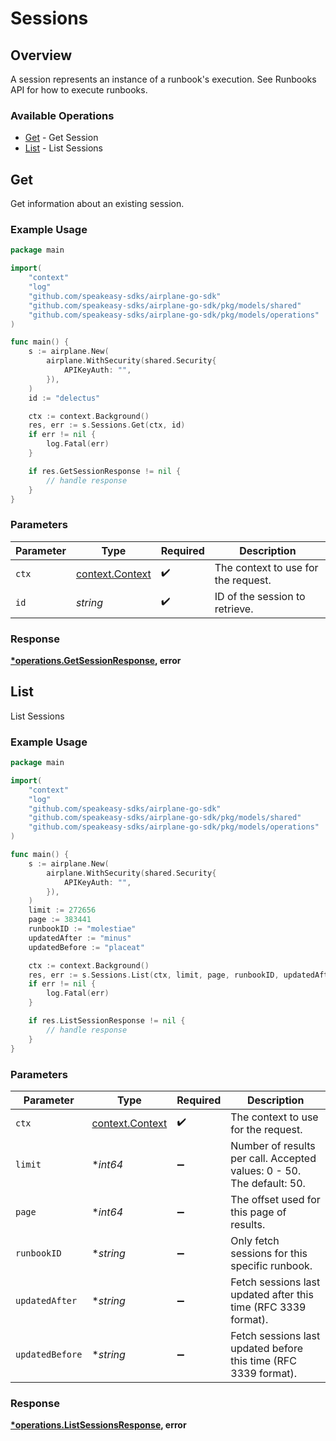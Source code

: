 # Sessions

## Overview

A session represents an instance of a runbook's execution. See Runbooks API for how to execute runbooks.

### Available Operations

* [Get](#get) - Get Session
* [List](#list) - List Sessions

## Get

Get information about an existing session.

### Example Usage

```go
package main

import(
	"context"
	"log"
	"github.com/speakeasy-sdks/airplane-go-sdk"
	"github.com/speakeasy-sdks/airplane-go-sdk/pkg/models/shared"
	"github.com/speakeasy-sdks/airplane-go-sdk/pkg/models/operations"
)

func main() {
    s := airplane.New(
        airplane.WithSecurity(shared.Security{
            APIKeyAuth: "",
        }),
    )
    id := "delectus"

    ctx := context.Background()
    res, err := s.Sessions.Get(ctx, id)
    if err != nil {
        log.Fatal(err)
    }

    if res.GetSessionResponse != nil {
        // handle response
    }
}
```

### Parameters

| Parameter                                             | Type                                                  | Required                                              | Description                                           |
| ----------------------------------------------------- | ----------------------------------------------------- | ----------------------------------------------------- | ----------------------------------------------------- |
| `ctx`                                                 | [context.Context](https://pkg.go.dev/context#Context) | :heavy_check_mark:                                    | The context to use for the request.                   |
| `id`                                                  | *string*                                              | :heavy_check_mark:                                    | ID of the session to retrieve.                        |


### Response

**[*operations.GetSessionResponse](../../models/operations/getsessionresponse.md), error**


## List

List Sessions

### Example Usage

```go
package main

import(
	"context"
	"log"
	"github.com/speakeasy-sdks/airplane-go-sdk"
	"github.com/speakeasy-sdks/airplane-go-sdk/pkg/models/shared"
	"github.com/speakeasy-sdks/airplane-go-sdk/pkg/models/operations"
)

func main() {
    s := airplane.New(
        airplane.WithSecurity(shared.Security{
            APIKeyAuth: "",
        }),
    )
    limit := 272656
    page := 383441
    runbookID := "molestiae"
    updatedAfter := "minus"
    updatedBefore := "placeat"

    ctx := context.Background()
    res, err := s.Sessions.List(ctx, limit, page, runbookID, updatedAfter, updatedBefore)
    if err != nil {
        log.Fatal(err)
    }

    if res.ListSessionResponse != nil {
        // handle response
    }
}
```

### Parameters

| Parameter                                                             | Type                                                                  | Required                                                              | Description                                                           |
| --------------------------------------------------------------------- | --------------------------------------------------------------------- | --------------------------------------------------------------------- | --------------------------------------------------------------------- |
| `ctx`                                                                 | [context.Context](https://pkg.go.dev/context#Context)                 | :heavy_check_mark:                                                    | The context to use for the request.                                   |
| `limit`                                                               | **int64*                                                              | :heavy_minus_sign:                                                    | Number of results per call. Accepted values: 0 - 50. The default: 50. |
| `page`                                                                | **int64*                                                              | :heavy_minus_sign:                                                    | The offset used for this page of results.                             |
| `runbookID`                                                           | **string*                                                             | :heavy_minus_sign:                                                    | Only fetch sessions for this specific runbook.                        |
| `updatedAfter`                                                        | **string*                                                             | :heavy_minus_sign:                                                    | Fetch sessions last updated after this time (RFC 3339 format).        |
| `updatedBefore`                                                       | **string*                                                             | :heavy_minus_sign:                                                    | Fetch sessions last updated before this time (RFC 3339 format).       |


### Response

**[*operations.ListSessionsResponse](../../models/operations/listsessionsresponse.md), error**

